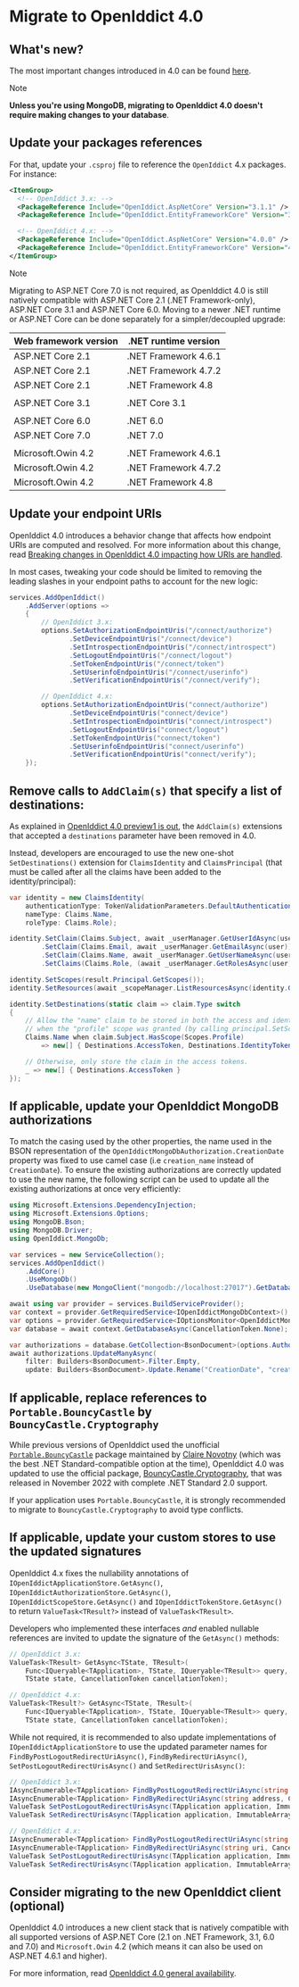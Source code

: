 # Migrate to OpenIddict 4.0

## What's new?

The most important changes introduced in 4.0 can be found [here](https://github.com/openiddict/openiddict-core/releases).

> [!NOTE]
> **Unless you're using MongoDB, migrating to OpenIddict 4.0 doesn't require making changes to your database**.

## Update your packages references

For that, update your `.csproj` file to reference the `OpenIddict` 4.x packages. For instance:

```xml
<ItemGroup>
  <!-- OpenIddict 3.x: -->
  <PackageReference Include="OpenIddict.AspNetCore" Version="3.1.1" />
  <PackageReference Include="OpenIddict.EntityFrameworkCore" Version="3.1.1" />

  <!-- OpenIddict 4.x: -->
  <PackageReference Include="OpenIddict.AspNetCore" Version="4.0.0" />
  <PackageReference Include="OpenIddict.EntityFrameworkCore" Version="4.0.0" />
</ItemGroup>
```

> [!NOTE]
> Migrating to ASP.NET Core 7.0 is not required, as OpenIddict 4.0 is still natively compatible with ASP.NET Core 2.1 (.NET Framework-only),
> ASP.NET Core 3.1 and ASP.NET Core 6.0. Moving to a newer .NET runtime or ASP.NET Core can be done separately for a simpler/decoupled upgrade:
>
> | Web framework version | .NET runtime version |
> |-----------------------|----------------------|
> | ASP.NET Core 2.1      | .NET Framework 4.6.1 |
> | ASP.NET Core 2.1      | .NET Framework 4.7.2 |
> | ASP.NET Core 2.1      | .NET Framework 4.8   |
> |                       |                      |
> | ASP.NET Core 3.1      | .NET Core 3.1        |
> |                       |                      |
> | ASP.NET Core 6.0      | .NET 6.0             |
> | ASP.NET Core 7.0      | .NET 7.0             |
> |                       |                      |
> | Microsoft.Owin 4.2    | .NET Framework 4.6.1 |
> | Microsoft.Owin 4.2    | .NET Framework 4.7.2 |
> | Microsoft.Owin 4.2    | .NET Framework 4.8   |

## Update your endpoint URIs

OpenIddict 4.0 introduces a behavior change that affects how endpoint URIs are computed and resolved. For more information about this change,
read [Breaking changes in OpenIddict 4.0 impacting how URIs are handled](https://github.com/openiddict/openiddict-core/issues/1613).

In most cases, tweaking your code should be limited to removing the leading slashes in your endpoint paths to account for the new logic:

```csharp
services.AddOpenIddict()
    .AddServer(options =>
    {
        // OpenIddict 3.x:
        options.SetAuthorizationEndpointUris("/connect/authorize")
               .SetDeviceEndpointUris("/connect/device")
               .SetIntrospectionEndpointUris("/connect/introspect")
               .SetLogoutEndpointUris("/connect/logout")
               .SetTokenEndpointUris("/connect/token")
               .SetUserinfoEndpointUris("/connect/userinfo")
               .SetVerificationEndpointUris("/connect/verify");

        // OpenIddict 4.x:
        options.SetAuthorizationEndpointUris("connect/authorize")
               .SetDeviceEndpointUris("connect/device")
               .SetIntrospectionEndpointUris("connect/introspect")
               .SetLogoutEndpointUris("connect/logout")
               .SetTokenEndpointUris("connect/token")
               .SetUserinfoEndpointUris("connect/userinfo")
               .SetVerificationEndpointUris("connect/verify");
    });
```

## Remove calls to `AddClaim(s)` that specify a list of destinations:

As explained in [OpenIddict 4.0 preview1 is out](https://kevinchalet.com/2022/06/22/openiddict-4-0-preview1-is-out/),
the `AddClaim(s)` extensions that accepted a `destinations` parameter have been removed in 4.0.

Instead, developers are encouraged to use the new one-shot `SetDestinations()` extension for `ClaimsIdentity`
and `ClaimsPrincipal` (that must be called after all the claims have been added to the identity/principal):

```csharp
var identity = new ClaimsIdentity(
    authenticationType: TokenValidationParameters.DefaultAuthenticationType,
    nameType: Claims.Name,
    roleType: Claims.Role);

identity.SetClaim(Claims.Subject, await _userManager.GetUserIdAsync(user))
        .SetClaim(Claims.Email, await _userManager.GetEmailAsync(user))
        .SetClaim(Claims.Name, await _userManager.GetUserNameAsync(user))
        .SetClaims(Claims.Role, (await _userManager.GetRolesAsync(user)).ToImmutableArray());

identity.SetScopes(result.Principal.GetScopes());
identity.SetResources(await _scopeManager.ListResourcesAsync(identity.GetScopes()).ToListAsync());

identity.SetDestinations(static claim => claim.Type switch
{
    // Allow the "name" claim to be stored in both the access and identity tokens
    // when the "profile" scope was granted (by calling principal.SetScopes(...)).
    Claims.Name when claim.Subject.HasScope(Scopes.Profile)
        => new[] { Destinations.AccessToken, Destinations.IdentityToken },

    // Otherwise, only store the claim in the access tokens.
    _ => new[] { Destinations.AccessToken }
});
```

## If applicable, update your OpenIddict MongoDB authorizations

To match the casing used by the other properties, the name used in the BSON representation of the `OpenIddictMongoDbAuthorization.CreationDate`
property was fixed to use camel case (i.e `creation_name` instead of `CreationDate`). To ensure the existing authorizations are correctly
updated to use the new name, the following script can be used to update all the existing authorizations at once very efficiently:

```csharp
using Microsoft.Extensions.DependencyInjection;
using Microsoft.Extensions.Options;
using MongoDB.Bson;
using MongoDB.Driver;
using OpenIddict.MongoDb;

var services = new ServiceCollection();
services.AddOpenIddict()
    .AddCore()
    .UseMongoDb()
    .UseDatabase(new MongoClient("mongodb://localhost:27017").GetDatabase("openiddict"));

await using var provider = services.BuildServiceProvider();
var context = provider.GetRequiredService<IOpenIddictMongoDbContext>();
var options = provider.GetRequiredService<IOptionsMonitor<OpenIddictMongoDbOptions>>().CurrentValue;
var database = await context.GetDatabaseAsync(CancellationToken.None);

var authorizations = database.GetCollection<BsonDocument>(options.AuthorizationsCollectionName);
await authorizations.UpdateManyAsync(
    filter: Builders<BsonDocument>.Filter.Empty,
    update: Builders<BsonDocument>.Update.Rename("CreationDate", "creation_date"));
```

## If applicable, replace references to `Portable.BouncyCastle` by `BouncyCastle.Cryptography`

While previous versions of OpenIddict used the unofficial [`Portable.BouncyCastle`](https://www.nuget.org/packages/Portable.BouncyCastle)
package maintained by [Claire Novotny](https://github.com/clairernovotny) (which was the best .NET Standard-compatible option at the time),
OpenIddict 4.0 was updated to use the official package, [BouncyCastle.Cryptography](https://www.nuget.org/packages/BouncyCastle.Cryptography),
that was released in November 2022 with complete .NET Standard 2.0 support.

If your application uses `Portable.BouncyCastle`, it is strongly recommended to migrate to `BouncyCastle.Cryptography` to avoid type conflicts.

## If applicable, update your custom stores to use the updated signatures

OpenIddict 4.x fixes the nullability annotations of `IOpenIddictApplicationStore.GetAsync()`, `IOpenIddictAuthorizationStore.GetAsync()`,
`IOpenIddictScopeStore.GetAsync()` and `IOpenIddictTokenStore.GetAsync()` to return `ValueTask<TResult?>` instead of `ValueTask<TResult>`.

Developers who implemented these interfaces *and* enabled nullable references are invited to update the signature of the `GetAsync()` methods:

```csharp
// OpenIddict 3.x:
ValueTask<TResult> GetAsync<TState, TResult>(
    Func<IQueryable<TApplication>, TState, IQueryable<TResult>> query,
    TState state, CancellationToken cancellationToken);

// OpenIddict 4.x:
ValueTask<TResult?> GetAsync<TState, TResult>(
    Func<IQueryable<TApplication>, TState, IQueryable<TResult>> query,
    TState state, CancellationToken cancellationToken);
```

While not required, it is recommended to also update implementations of `IOpenIddictApplicationStore` to use the updated parameter names
for `FindByPostLogoutRedirectUriAsync()`, `FindByRedirectUriAsync()`, `SetPostLogoutRedirectUrisAsync()` and `SetRedirectUrisAsync()`:

```csharp
// OpenIddict 3.x:
IAsyncEnumerable<TApplication> FindByPostLogoutRedirectUriAsync(string address, CancellationToken cancellationToken);
IAsyncEnumerable<TApplication> FindByRedirectUriAsync(string address, CancellationToken cancellationToken);
ValueTask SetPostLogoutRedirectUrisAsync(TApplication application, ImmutableArray<string> addresses, CancellationToken cancellationToken);
ValueTask SetRedirectUrisAsync(TApplication application, ImmutableArray<string> addresses, CancellationToken cancellationToken);

// OpenIddict 4.x:
IAsyncEnumerable<TApplication> FindByPostLogoutRedirectUriAsync(string uri, CancellationToken cancellationToken);
IAsyncEnumerable<TApplication> FindByRedirectUriAsync(string uri, CancellationToken cancellationToken);
ValueTask SetPostLogoutRedirectUrisAsync(TApplication application, ImmutableArray<string> uris, CancellationToken cancellationToken);
ValueTask SetRedirectUrisAsync(TApplication application, ImmutableArray<string> uris, CancellationToken cancellationToken);
```

## Consider migrating to the new OpenIddict client (optional)

OpenIddict 4.0 introduces a new client stack that is natively compatible with all supported versions of ASP.NET Core (2.1
on .NET Framework, 3.1, 6.0 and 7.0) and `Microsoft.Owin` 4.2 (which means it can also be used on ASP.NET 4.6.1 and higher).

For more information, read [OpenIddict 4.0 general availability](https://kevinchalet.com/2022/12/19/openiddict-4-0-general-availability/).